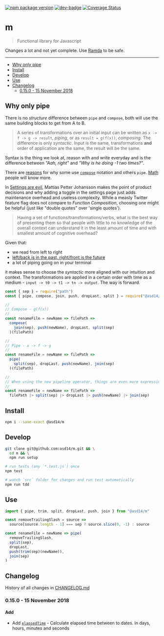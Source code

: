 [![npm package version](https://badge.fury.io/js/%40asd14%2Fm.svg)](https://badge.fury.io/js/%40asd14%2Fm)
[![dev-badge](https://david-dm.org/asd14/m.svg)](https://david-dm.org/asd14/m)
[![Coverage Status](https://coveralls.io/repos/github/asd14/m/badge.svg)](https://coveralls.io/github/asd14/m)

# m

> Functional library for Javascript

Changes a lot and not yet complete. Use [Ramda](https://github.com/ramda/ramda) to be safe.

---

<!-- MarkdownTOC levels="2,3" autolink="true" autoanchor="false" -->

- [Why only pipe](#why-only-pipe)
- [Install](#install)
- [Develop](#develop)
- [Use](#use)
- [Changelog](#changelog)
    - [0.15.0 - 15 November 2018](#0150---15-november-2018)

<!-- /MarkdownTOC -->

## Why only pipe

There is no _structure_ difference between `pipe` and `compose`, both will use the same building blocks to get from A to B.

> A series of transformations over an initial input can be written as `x -> f -> g -> result`, _piping_, or as `result = g(f(x))`, _composing_. The difference is only _syntactic_. Input is the same, transformations **and** order of application are the same, the result will be the same.

Syntax is the thing we look at, reason with and write everyday and is the difference between _"Aah, right"_ and _"Why is he doing -1 two times?"_.

There are [reasons](https://en.wikipedia.org/wiki/Function_composition#Alternative_notations) for why some use [`compose`](https://en.wikipedia.org/wiki/Composition_operator) notation and others `pipe`. [Math](https://en.wikipedia.org/wiki/Nicolas_Bourbaki) people will know more.

In [Settings are evil](https://www.youtube.com/watch?v=glZ1C-Yu5tw), Mattias Petter Johansson makes the point of product decisions and why adding a toggle in the settings page just adds maintenance overhead and useless complexity. While a measly Twitter feature flag does not compare to _Function Composition_, choosing one might be helpful (just like "double quotes" over 'single quotes').

> Having a set of functions/transformations/verbs, what is the best way of presenting them so that people with little to no knowledge of the overall context can understand it in the least amount of time and with smallest amount of cognitive overhead?

Given that:

- we read from left to right
- [left/back is in the past, right/front is the future](https://medium.com/@cwodtke/the-intuitive-and-the-unlearnable-cccffd9a762)
- a lot of piping going on in your terminal

it makes sense to choose the _syntactic_ more aligned with our intuition and context. The transformations are applied in a certain order with time as a medium - `input -> t0 -> t1 -> tn -> output`. The way is forward.

```js
const { sep } = require("path")
const { pipe, compose, join, push, dropLast, split } = require("@asd14/m")

//
// Compose - g(f(x))
//
const renameFile = newName => filePath =>
  compose(
    join(sep), push(newName), dropLast, split(sep)
  )(filePath)

//
// Pipe - x -> f -> g
//
const renameFile = newName => filePath =>
  pipe(
    split(sep), dropLast, push(newName), join(sep) 
  )(filePath)

//
// When using the new pipeline operator, things are even more expressive
//
const renameFile = newName => filePath =>
  filePath |> split(sep) |> dropLast |> push(newName) |> join(sep)
```

## Install

```bash
npm i --save-exact @asd14/m
```

## Develop

```bash
git clone git@github.com:asd14/m.git && \
  cd m && \
  npm run setup

# run tests (any `*.test.js`) once
npm test

# watch `src` folder for changes and run test automatically
npm run tdd
```

## Use

```js
import { pipe, trim, split, dropLast, push, join } from "@asd14/m"

const removeTrailingSlash = source =>
  source[source.length - 1] === sep ? source.slice(0, -1) : source

const renameFile = newName => pipe(
  removeTrailingSlash,
  split(sep),
  dropLast,
  push(trim(sep)(newName)),
  join(sep)
)
```

## Changelog

History of all changes in [CHANGELOG.md](CHANGELOG.md)

### 0.15.0 - 15 November 2018

#### Add

- Add [`elapsedTime`](/src/elapsed-time/elapsed-time) - Calculate elapsed time between to dates. In days, hours, minutes and seconds
